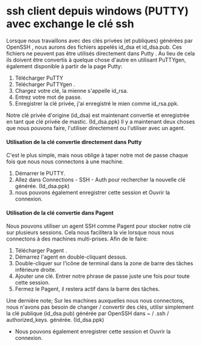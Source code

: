 # ssh client depuis windows (PUTTY) avec exchange le clé ssh

Lorsque nous travaillons avec des clés privées (et publiques) générées par OpenSSH , nous aurons des fichiers appelés id_dsa et id_dsa.pub. Ces fichiers ne peuvent pas être utilisés directement dans Putty . Au lieu de cela ils doivent être convertis à quelque chose d'autre en utilisant PuTTYgen, également disponible à partir de la page Putty:
1. Télécharger PuTTY
2. Télécharger PuTTYgen .
3. Chargez votre clé, la mienne s'appelle id_rsa.
4. Entrez votre mot de passe.
5. Enregistrer la clé privée, j'ai enregistré le mien comme id_rsa.ppk. 

Notre clé privée d'origine (id_dsa) est maintenant convertie et enregistrée en tant que clé privée de mastic. (Id_dsa.ppk) Il y a maintenant deux choses que nous pouvons faire, l'utiliser directement ou l'utiliser avec un agent.

#### Utilisation de la clé convertie directement dans Putty

C'est le plus simple, mais nous oblige à taper notre mot de passe chaque fois que nous nous connectons à une machine.

1. Démarrer le PUTTY.
2. Allez dans Connections - SSH - Auth pour rechercher la nouvelle clé générée. (Id_dsa.ppk)
3. nous pouvons également enregistrer cette session et Ouvrir la connexion. 
 
#### Utilisation de la clé convertie dans Pagent

Nous pouvons utiliser un agent SSH comme Pagent pour stocker notre clé sur plusieurs sessions. Cela nous facilitera la vie lorsque nous nous connectons à des machines multi-prises. Afin de le faire:

   1. Télécharger Pagent .
   2. Démarrez l'agent en double-cliquant dessus.
   3. Double-cliquer sur l'icône de terminal dans la zone de barre des tâches inférieure droite.
   4. Ajouter une clé. Entrer notre phrase de passe juste une fois pour toute cette session.
   5. Fermez le Pagent, il restera actif dans la barre des tâches. 

Une dernière note; Sur les machines auxquelles nous nous connectons, nous n'avons pas besoin de changer / convertir des clés, utilisr simplement la clé publique (id_dsa.pub) générée par OpenSSH dans ~ / .ssh / authorized_keys. générée. (Id_dsa.ppk)
* Nous pouvons également enregistrer cette session et Ouvrir la connexion. 


